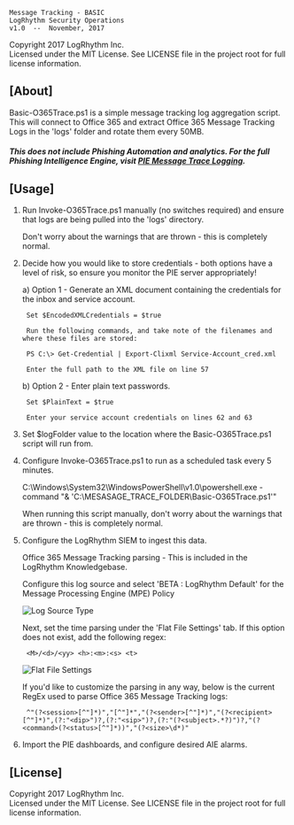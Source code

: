 
    Message Tracking - BASIC
    LogRhythm Security Operations
    v1.0  --  November, 2017

Copyright 2017 LogRhythm Inc.   
Licensed under the MIT License. See LICENSE file in the project root for full license information.


## [About]
    
Basic-O365Trace.ps1 is a simple message tracking log aggregation script. This will connect to Office 365 and extract Office 365 Message Tracking Logs in the 'logs' folder and rotate them every 50MB.

##### This does not include Phishing Automation and analytics. For the full Phishing Intelligence Engine, visit [PIE Message Trace Logging](/Scripts/PIE_Message-Trace-Logging/).


## [Usage]

1) Run Invoke-O365Trace.ps1 manually (no switches required) and ensure that logs are being pulled into the 'logs' directory.

    Don't worry about the warnings that are thrown - this is completely normal.

2) Decide how you would like to store credentials - both options have a level of risk, so ensure you monitor the PIE server appropriately!

    a) Option 1 - Generate an XML document containing the credentials for the inbox and service account.

        Set $EncodedXMLCredentials = $true

        Run the following commands, and take note of the filenames and where these files are stored:

        PS C:\> Get-Credential | Export-Clixml Service-Account_cred.xml

        Enter the full path to the XML file on line 57

    b) Option 2 - Enter plain text passwords.

        Set $PlainText = $true

        Enter your service account credentials on lines 62 and 63

3) Set $logFolder value to the location where the Basic-O365Trace.ps1 script will run from.

4) Configure Invoke-O365Trace.ps1 to run as a scheduled task every 5 minutes.
    
    C:\Windows\System32\WindowsPowerShell\v1.0\powershell.exe -command "& 'C:\MESASAGE_TRACE_FOLDER\Basic-O365Trace.ps1'"

    When running this script manually, don't worry about the warnings that are thrown - this is completely normal.

5) Configure the LogRhythm SIEM to ingest this data.

    Office 365 Message Tracking parsing - This is included in the LogRhythm Knowledgebase.

    Configure this log source and select 'BETA : LogRhythm  Default' for the Message Processing Engine (MPE) Policy

    ![Log Source Type](/images/O365-Message-Tracking_Log-Source.png)

    Next, set the time parsing under the 'Flat File Settings' tab. If this option does not exist, add the following regex:

        <M>/<d>/<yy> <h>:<m>:<s> <t>

    ![Flat File Settings](/images/O365-Message-Tracking_Time-Format.png)
    
    If you'd like to customize the parsing in any way, below is the current RegEx used to parse Office 365 Message Tracking logs:

        ^"(?<session>[^"]*)","[^"]*","(?<sender>[^"]*)","(?<recipient>[^"]*)",(?:"<dip>")?,(?:"<sip>")?,(?:"(?<subject>.*?)")?,"(?<command>(?<status>[^"]*))","(?<size>\d*)"

6) Import the PIE dashboards, and configure desired AIE alarms.

## [License]

Copyright 2017 LogRhythm Inc.   
Licensed under the MIT License. See LICENSE file in the project root for full license information.
